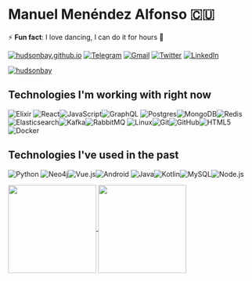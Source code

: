 # Manuel Menéndez Alfonso 🇨🇺

⚡ **Fun fact**: I love dancing, I can do it for hours 🕺

[![hudsonbay.github.io](https://img.shields.io/badge/-HUDSONBAY.GITHUB.IO-000000)](https://hudsonbay.github.io/) [![Telegram](https://img.shields.io/badge/-TELEGRAM-2CA5E0?logo=telegram&logoColor=white)](https://t.me/manuelmenendez) [![Gmail](https://img.shields.io/badge/-GMAIL-D14836?logo=gmail&logoColor=white)](mailto:manuelmenendezalfonso@gmail.com) [![Twitter](https://img.shields.io/badge/-TWITTER-0077B5?logo=twitter&logoColor=white)](https://www.twitter.com/manuelm662) [![LinkedIn](https://img.shields.io/badge/-LINKEDIN-3177C6?logo=linkedin&logoColor=white)](https://www.linkedin.com/in/manuel-menendez-alfonso)

<p> <a href="https://github.com/ryo-ma/github-profile-trophy"><img src="https://github-profile-trophy.vercel.app/?username=hudsonbay" alt="hudsonbay" /></a> </p>


## Technologies I'm working with right now


![Elixir](https://img.shields.io/badge/-Elixir-000000?style=flat&logo=Elixir&logoColor=purple) ![React](https://img.shields.io/badge/-React-000000?style=flat&logo=react)![JavaScript](https://img.shields.io/badge/-JavaScript-000000?style=flat&logo=javascript)![GraphQL](https://img.shields.io/badge/-GraphQL-000000?style=flat&logo=graphql&logoColor=red)
![Postgres](https://img.shields.io/badge/-Postgres-000000?style=flat&logo=Postgresql&logoColor=blue)![MongoDB](https://img.shields.io/badge/-MongoDB-000000?style=flat&logo=mongodb&logoColor=green)![Redis](https://img.shields.io/badge/-Redis-000000?style=flat&logo=redis)![Elasticsearch](https://img.shields.io/badge/-Elasticsearch-000000?style=flat&logo=elasticsearch)![Kafka](https://img.shields.io/badge/-Kafka-000000?style=flat&logo=apache-kafka)![RabbitMQ](https://img.shields.io/badge/-RabbitMQ-000000?style=flat&logo=rabbitmq)
![Linux](https://img.shields.io/badge/-Linux-000000?style=flat&logo=linux&logoColor=FCC624)![Git](https://img.shields.io/badge/-Git-000000?style=flat&logo=git&logoColor=F05032)![GitHub](https://img.shields.io/badge/-GitHub-000000?style=flat&logo=github&logoColor=FFFFFF)![HTML5](https://img.shields.io/badge/-HTML5-000000?style=flat&logo=HTML5)
![Docker](https://img.shields.io/badge/-Docker-000000?style=flat&logo=docker)

## Technologies I've used in the past

![Python](https://img.shields.io/badge/-Python-000000?style=flat&logo=python) ![Neo4j](https://img.shields.io/badge/-Neo4j-000000?style=flat&logo=neo4j)![Vue.js](https://img.shields.io/badge/-Vue.js-000000?style=flat&logo=vue.js&logoColor=339933)![Android](https://img.shields.io/badge/-Android-000000?style=flat&logo=Android)
![Java](https://img.shields.io/badge/-Java-000000?style=flat&logo=Java&logoColor=007396)![Kotlin](https://img.shields.io/badge/-KOTLIN-000000?style=flat&logo=KOTLIN)![MySQL](https://img.shields.io/badge/-MySQL-000000?style=flat&logo=MySQL)![Node.js](https://img.shields.io/badge/-Node.js-000000?style=flat&logo=node.js&logoColor=339933)



<div>
<a href="https://github.com/hudsonbay">
  <img align="center" height="180em" src="https://github-readme-stats.vercel.app/api?username=hudsonbay&show_icons=true&theme=merko&include_all_commits=true&count_private=true" />
</a>
<a href="https://github.com/anuraghazra/convoychat">
  <img height="180em" align="center" src="https://github-readme-stats.vercel.app/api/top-langs/?username=hudsonbay&layout=compact&langs_count=10&theme=merko" />
</a>
</div>

